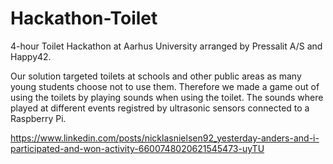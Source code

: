 # Hackathon-Toilet

4-hour Toilet Hackathon at Aarhus University arranged by Pressalit A/S and Happy42.

Our solution targeted toilets at schools and other public areas as many young students choose not to use them. Therefore we made a game out of using the toilets by playing sounds when using the toilet. The sounds where played at different events registred by ultrasonic sensors connected to a Raspberry Pi.

https://www.linkedin.com/posts/nicklasnielsen92_yesterday-anders-and-i-participated-and-won-activity-6600748020621545473-uyTU